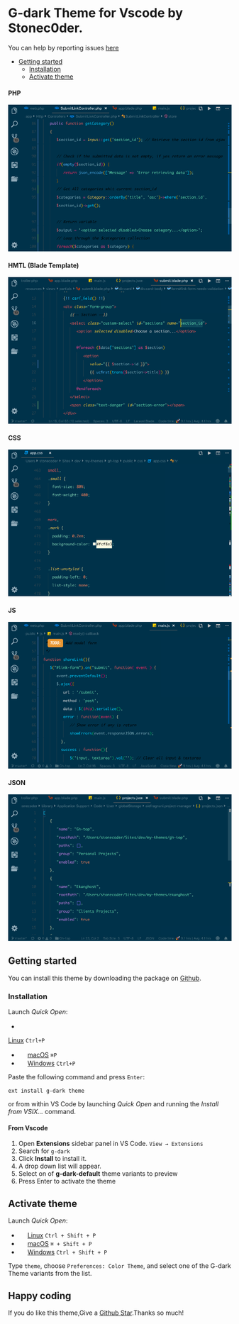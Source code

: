 # G-dark Theme for Vscode by Stonec0der. 


You can help by reporting issues [here](https://github.com/stonec0der/g-dark-theme/issues.)

- [Getting started](#getting-started)
  - [Installation](#installation)
  - [Activate theme](#activate-theme)

#### PHP
![Preview](https://github.com/stoneC0der/g-dark-theme/blob/master/images/php.png)

#### HMTL (Blade Template)
![Preview](https://github.com/stoneC0der/g-dark-theme/blob/master/images/html.blade.png)

#### CSS
![Preview](https://github.com/stoneC0der/g-dark-theme/blob/master/images/css.png)

#### JS
![Preview](https://github.com/stoneC0der/g-dark-theme/blob/master/images/js.png)

#### JSON
![Preview](https://github.com/stoneC0der/g-dark-theme/blob/master/images/json.png)


## Getting started

You can install this theme by downloading the package on [Github](https://marketplace.visualstudio.com/items?itemName=StoneC0der.g-dark-theme).

### Installation

Launch *Quick Open*:
- <img src="https://www.kernel.org/theme/images/logos/favicon.png" width=16 height=16/> 
<a href="https://code.visualstudio.com/shortcuts/keyboard-shortcuts-linux.pdf">Linux</a> `Ctrl+P`
- <img src="https://developer.apple.com/favicon.ico" width=16 height=16/> <a href="https://code.visualstudio.com/shortcuts/keyboard-shortcuts-macos.pdf">macOS</a> `⌘P`
- <img src="https://www.microsoft.com/favicon.ico" width=16 height=16/> <a href="https://code.visualstudio.com/shortcuts/keyboard-shortcuts-windows.pdf">Windows</a> `Ctrl+P`

Paste the following command and press `Enter`:

```shell
ext install g-dark theme
```

<!-- #### Packaged VSIX Extension

[Download the latest .vsix release](https://marketplace.visualstudio.com/_apis/public/gallery/publishers/Equinusocio/vsextensions/vsc-material-theme/latest/vspackage) file from the marketplace and install it from the command line

```shell
code --install-extension vsc-g-dark-theme-*.*.*.vsix
``` -->

or from within VS Code by launching *Quick Open* and running the *Install from VSIX...* command.
    
 #### From Vscode
 
1. Open **Extensions** sidebar panel in VS Code. `View → Extensions`
2. Search for `g-dark`
3. Click **Install** to install it.
4. A drop down list will appear.
5. Select on of **g-dark-default** theme variants to preview
6. Press Enter to activate the theme

## Activate theme

Launch *Quick Open*:

  - <img src="https://www.kernel.org/theme/images/logos/favicon.png" width=16 height=16/> <a href="https://code.visualstudio.com/shortcuts/keyboard-shortcuts-linux.pdf">Linux</a> `Ctrl + Shift + P`
  - <img src="https://developer.apple.com/favicon.ico" width=16 height=16/> <a href="https://code.visualstudio.com/shortcuts/keyboard-shortcuts-macos.pdf">macOS</a> `⌘ + Shift + P`
  - <img src="https://www.microsoft.com/favicon.ico" width=16 height=16/> <a href="https://code.visualstudio.com/shortcuts/keyboard-shortcuts-windows.pdf">Windows</a> `Ctrl + Shift + P`

Type `theme`, choose `Preferences: Color Theme`, and select one of the G-dark Theme variants from the list.


## Happy coding



If you do like this theme,Give a [Github Star](https://github.com/stonec0der/g-dark-theme/issues).Thanks so much!
